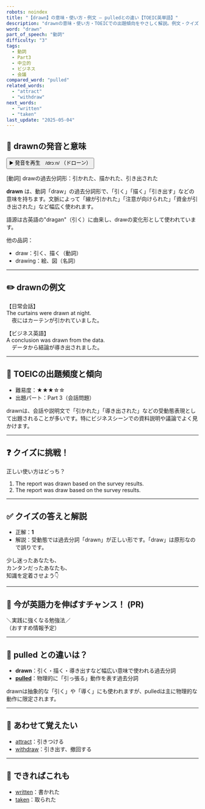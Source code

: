 ```yaml
---
robots: noindex
title: "【drawn】の意味・使い方・例文 ― pulledとの違い【TOEIC英単語】"
description: "drawnの意味・使い方・TOEICでの出題傾向をやさしく解説。例文・クイズ付きでpulledとの違いもわかりやすく学べます。"
word: "drawn"
part_of_speech: "動詞"
difficulty: "3"
tags:
  - 動詞
  - Part3
  - 中立的
  - ビジネス
  - 会議
compared_word: "pulled"
related_words:
  - "attract"
  - "withdraw"
next_words:
  - "written"
  - "taken"
last_update: "2025-05-04"
---
```


## 🔰 drawnの発音と意味

<button class="play-audio" onclick="playTTS('drawn')">
  <span class="play-audio-main">
    ▶️ 発音を再生　/drɔːn/
  </span>
  <span class="play-audio-sub">
    （ドローン）
  </span>
</button>

[動詞] drawの過去分詞形：引かれた、描かれた、引き出された

**drawn** は、動詞「draw」の過去分詞形で、「引く」「描く」「引き出す」などの意味を持ちます。文脈によって「線が引かれた」「注意が向けられた」「資金が引き出された」など幅広く使われます。

語源は古英語の"dragan"（引く）に由来し、drawの変化形として使われています。

他の品詞：  
- draw：引く、描く（動詞）
- drawing：絵、図（名詞）

---

## ✏️ drawnの例文

【日常会話】  
The curtains were drawn at night.  
　夜にはカーテンが引かれていました。

【ビジネス英語】  
A conclusion was drawn from the data.  
　データから結論が導き出されました。

---

## 🎯 TOEICの出題頻度と傾向

- 難易度：★★★☆☆
- 出題パート：Part 3（会話問題）

drawnは、会話や説明文で「引かれた」「導き出された」などの受動態表現として出題されることが多いです。特にビジネスシーンでの資料説明や議論でよく見かけます。

---

## ❓ クイズに挑戦！

正しい使い方はどっち？

1. The report was drawn based on the survey results.  
2. The report was draw based on the survey results.

---

## ✅ クイズの答えと解説

- 正解：**1**
- 解説：受動態では過去分詞「drawn」が正しい形です。「draw」は原形なので誤りです。

少し迷ったあなたも、  
カンタンだったあなたも、  
知識を定着させよう👇️

---

## 🚀 今が英語力を伸ばすチャンス！ (PR)

<div class="info-center">
＼実践に強くなる勉強法／<br>  
（おすすめ情報予定）
</div>

---

## 🤔  pulled との違いは？

- **drawn**：引く・描く・導き出すなど幅広い意味で使われる過去分詞
- **[pulled](/word/pulled)**：物理的に「引っ張る」動作を表す過去分詞

drawnは抽象的な「引く」や「導く」にも使われますが、pulledは主に物理的な動作に限定されます。

---

## 🧩 あわせて覚えたい

- [attract](/word/attract)：引きつける
- [withdraw](/word/withdraw)：引き出す、撤回する

---

## 📖 できればこれも

- [written](/word/written)：書かれた
- [taken](/word/taken)：取られた

<!-- cvid: aid10_bid46 -->
